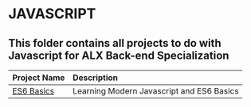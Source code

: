 # JAVASCRIPT
## This folder contains all projects to do with Javascript for ALX Back-end Specialization

|Project Name    | Description   |
| :-------------  | :------------- |
|[ES6 Basics](./0x00-ES6_basic/) | Learning Modern Javascript and ES6 Basics |

